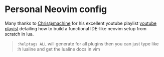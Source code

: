 # Personal Neovim config

Many thanks to [Chris@machine](https://github.com/ChristianChiarulli) for his
excellent youtube playlist [youtube playist](https://www.youtube.com/playlist?list=PLhoH5vyxr6Qq41NFL4GvhFp-WLd5xzIzZ)  detailing how to build a functional IDE-like neovim setup from scratch in lua.

> `:helptags ALL` will generate for all plugins then you can just type like :h lualine and get the lualine docs in vim
